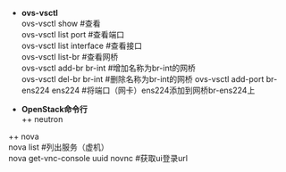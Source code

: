 + **ovs-vsctl**  
ovs-vsctl show #查看  
ovs-vsctl list port #查看端口  
ovs-vsctl list interface #查看接口  
ovs-vsctl list-br #查看网桥  
ovs-vsctl add-br br-int #增加名称为br-int的网桥  
ovs-vsctl del-br br-int #删除名称为br-int的网桥 
ovs-vsctl add-port br-ens224 ens224 #将端口（网卡）ens224添加到网桥br-ens224上  

+  **OpenStack命令行**   
++ neutron   

++ nova    
nova list  #列出服务（虚机）  
nova get-vnc-console uuid novnc #获取ui登录url  
